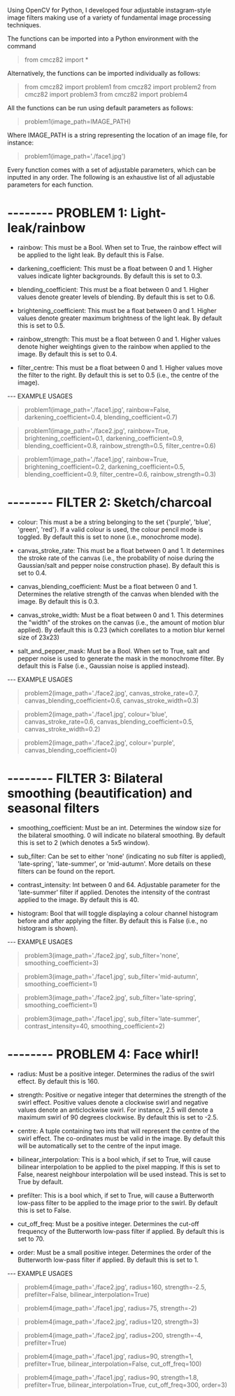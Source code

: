 Using OpenCV for Python, I developed four adjustable instagram-style image filters making use of a variety of fundamental image processing techniques. 


The functions can be imported into a Python environment with the command

> from cmcz82 import *


Alternatively, the functions can be imported individually as follows:

> from cmcz82 import problem1
> from cmcz82 import problem2
> from cmcz82 import problem3
> from cmcz82 import problem4


All the functions can be run using default parameters as follows:

> problem1(image_path=IMAGE_PATH)

Where IMAGE_PATH is a string representing the location of an image file, for instance:

> problem1(image_path='./face1.jpg')




Every function comes with a set of adjustable parameters, which can be inputted in any order. The following is an exhaustive list of all adjustable parameters for each function.




# -------- PROBLEM 1: Light-leak/rainbow

 - rainbow: This must be a Bool. When set to True, the rainbow effect will be applied to the light leak. By default this is False.

 - darkening_coefficient: This must be a float between 0 and 1. Higher values indicate lighter backgrounds. By default this is set to 0.3.

 - blending_coefficient: This must be a float between 0 and 1. Higher values denote greater levels of blending. By default this is set to 0.6.

 - brightening_coefficient: This must be a float between 0 and 1. Higher values denote greater maximum brightness of the light leak. By default this is set to 0.5.

 - rainbow_strength: This must be a float between 0 and 1. Higher values denote higher weightings given to the rainbow when applied to the image. By default this is set to 0.4.

 - filter_centre: This must be a float between 0 and 1. Higher values move the filter to the right. By default this is set to 0.5 (i.e., the centre of the image).



--- EXAMPLE USAGES

> problem1(image_path='./face1.jpg', rainbow=False, darkening_coefficient=0.4, blending_coefficient=0.7)

> problem1(image_path='./face2.jpg', rainbow=True, brightening_coefficient=0.1, darkening_coefficient=0.9, blending_coefficient=0.8, rainbow_strength=0.5, filter_centre=0.6)

> problem1(image_path='./face1.jpg', rainbow=True, brightening_coefficient=0.2, darkening_coefficient=0.5, blending_coefficient=0.9, filter_centre=0.6, rainbow_strength=0.3)




# -------- FILTER 2: Sketch/charcoal 

 - colour: This must a be a string belonging to the set {'purple', 'blue', 'green', 'red'}. If a valid colour is used, the colour pencil mode is toggled. By default this is set to none (i.e., monochrome mode).

 - canvas_stroke_rate: This must be a float between 0 and 1. It determines the stroke rate of the canvas (i.e., the probability of noise during the Gaussian/salt and pepper noise construction phase). By default this is set to 0.4.

 - canvas_blending_coefficient: Must be a float between 0 and 1. Determines the relative strength of the canvas when blended with the image. By default this is 0.3.

 - canvas_stroke_width: Must be a float between 0 and 1. This determines the "width" of the strokes on the canvas (i.e., the amount of motion blur applied). By default this is 0.23 (which corellates to a motion blur kernel size of 23x23)

 - salt_and_pepper_mask: Must be a Bool. When set to True, salt and pepper noise is used to generate the mask in the monochrome filter. By default this is False (i.e., Gaussian noise is applied instead).



--- EXAMPLE USAGES

> problem2(image_path='./face2.jpg', canvas_stroke_rate=0.7, canvas_blending_coefficient=0.6, canvas_stroke_width=0.3)

> problem2(image_path='./face1.jpg', colour='blue', canvas_stroke_rate=0.6, canvas_blending_coefficient=0.5, canvas_stroke_width=0.2)

> problem2(image_path='./face2.jpg', colour='purple', canvas_blending_coefficient=0)




# -------- FILTER 3: Bilateral smoothing (beautification) and seasonal filters

 - smoothing_coefficient: Must be an int. Determines the window size for the bilateral smoothing. 0 will indicate no bilateral smoothing. By default this is set to 2 (which denotes a 5x5 window).

 - sub_filter: Can be set to either 'none' (indicating no sub filter is applied), 'late-spring', 'late-summer', or 'mid-autumn'. More details on these filters can be found on the report. 

 - contrast_intensity: Int between 0 and 64. Adjustable parameter for the 'late-summer' filter if applied. Denotes the intensity of the contrast applied to the image. By default this is 40. 

 - histogram: Bool that will toggle displaying a colour channel histogram before and after applying the filter. By default this is False (i.e., no histogram is shown).



--- EXAMPLE USAGES

> problem3(image_path='./face2.jpg', sub_filter='none', smoothing_coefficient=3)

> problem3(image_path='./face1.jpg', sub_filter='mid-autumn', smoothing_coefficient=1)

> problem3(image_path='./face2.jpg', sub_filter='late-spring', smoothing_coefficient=1)

> problem3(image_path='./face1.jpg', sub_filter='late-summer', contrast_intensity=40, smoothing_coefficient=2) 




# -------- PROBLEM 4: Face whirl!

 - radius: Must be a positive integer. Determines the radius of the swirl effect. By default this is 160.

 - strength: Positive or negative integer that determines the strength of the swirl effect. Positive values denote a clockwise swirl and negative values denote an anticlockwise swirl. For instance, 2.5 will denote a maximum swirl of 90 degrees clockwise. By default this is set to -2.5.  

 - centre: A tuple containing two ints that will represent the centre of the swirl effect. The co-ordinates must be valid in the image. By default this will be automatically set to the centre of the input image. 

 - bilinear_interpolation: This is a bool which, if set to True, will cause bilinear interpolation to be applied to the pixel mapping. If this is set to False, nearest neighbour interpolation will be used instead. This is set to True by default.

 - prefilter: This is a bool which, if set to True, will cause a Butterworth low-pass filter to be applied to the image prior to the swirl. By default this is set to False.

 - cut_off_freq: Must be a positive integer. Determines the cut-off frequency of the Butterworth low-pass filter if applied. By default this is set to 70.

 - order: Must be a small positive integer. Determines the order of the Butterworth low-pass filter if applied. By default this is set to 1.



--- EXAMPLE USAGES

> problem4(image_path='./face2.jpg', radius=160, strength=-2.5, prefilter=False, bilinear_interpolation=True)

> problem4(image_path='./face1.jpg', radius=75, strength=-2)

> problem4(image_path='./face2.jpg', radius=120, strength=3)

> problem4(image_path='./face2.jpg', radius=200, strength=-4, prefilter=True)

> problem4(image_path='./face1.jpg', radius=90, strength=1, prefilter=True, bilinear_interpolation=False, cut_off_freq=100)

> problem4(image_path='./face1.jpg', radius=90, strength=1.8, prefilter=True, bilinear_interpolation=True, cut_off_freq=300, order=3)




